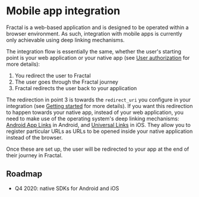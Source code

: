 # Mobile app integration

Fractal is a web-based application and is designed to be operated within a browser environment. As such, integration with mobile apps is currently only achievable using deep linking mechanisms.

The integration flow is essentially the same, whether the user's starting point is your web application or your native app \(see [User authorization](user-authorization.md) for more details\):

1. You redirect the user to Fractal
2. The user goes through the Fractal journey
3. Fractal redirects the user back to your application

The redirection in point 3 is towards the `redirect_uri` you configure in your integration \(see [Getting started](../getting-started.md#create-an-application) for more details\). If you want this redirection to happen towards your native app, instead of your web application, you need to make use of the operating system's deep linking mechanisms: [Android App Links](https://developer.android.com/training/app-links) in Android, and [Universal Links](https://developer.apple.com/ios/universal-links/) in iOS. They allow you to register particular URLs as URLs to be opened inside your native application instead of the browser.

Once these are set up, the user will be redirected to your app at the end of their journey in Fractal.

## Roadmap

* Q4 2020: native SDKs for Android and iOS

